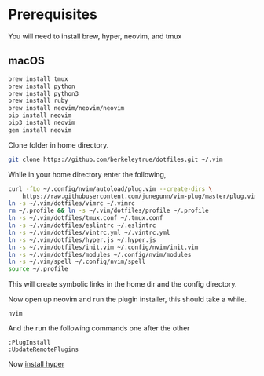 # Prerequisites
You will need to install brew, hyper, neovim, and tmux

## macOS



```bash
brew install tmux
brew install python
brew install python3
brew install ruby
brew install neovim/neovim/neovim
pip install neovim
pip3 install neovim
gem install neovim
```

Clone folder in home directory.

```bash
git clone https://github.com/berkeleytrue/dotfiles.git ~/.vim
```


While in your home directory enter the following,

```bash
curl -fLo ~/.config/nvim/autoload/plug.vim --create-dirs \
    https://raw.githubusercontent.com/junegunn/vim-plug/master/plug.vim
ln -s ~/.vim/dotfiles/vimrc ~/.vimrc
rm ~/.profile && ln -s ~/.vim/dotfiles/profile ~/.profile
ln -s ~/.vim/dotfiles/tmux.conf ~/.tmux.conf
ln -s ~/.vim/dotfiles/eslintrc ~/.eslintrc
ln -s ~/.vim/dotfiles/vintrc.yml ~/.vintrc.yml
ln -s ~/.vim/dotfiles/hyper.js ~/.hyper.js
ln -s ~/.vim/dotfiles/init.vim ~/.config/nvim/init.vim
ln -s ~/.vim/dotfiles/modules ~/.config/nvim/modules
ln -s ~/.vim/spell ~/.config/nvim/spell
source ~/.profile
```

This will create symbolic links in the home dir and the config
directory.

Now open up neovim and run the plugin installer, this should take a while.

```
nvim
```

And the run the following commands one after the other

```
:PlugInstall
:UpdateRemotePlugins
```

Now [install hyper](https://hyper.is/)
